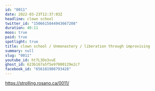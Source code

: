 ```yaml
---
id: "0011"
date: 2022-03-23T12:37:03Z
headline: clown school
twitter_id: "1506615844943667208"
duration: 40:11
moos: true
paid: true
spotlight: true
title: clown school / Unmonastery / liberation through improvising
summary: null
slug: "0011"
youtube_id: ht7L3Do3vuE
ghost_id: 623b167a5f5e97000129e2c7
facebook_id: "656181908793428"
---
```

https://strolling.rosano.ca/0011/
